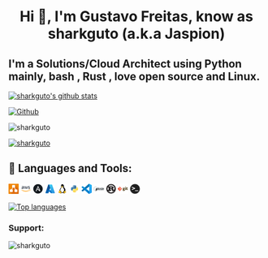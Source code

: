 <h1 align="center">Hi 👋, I'm Gustavo Freitas, know as sharkguto (a.k.a Jaspion)</h1>

## I'm a Solutions/Cloud Architect using Python mainly, bash , Rust , love open source and Linux.


[![sharkguto's github stats](https://github-readme-stats.vercel.app/api?username=sharkguto&show_icons=true)](https://github.com/sharkguto/sharkguto)

[![Github](https://img.shields.io/github/followers/sharkguto?label=Follow&style=social)](https://github.com/sharkguto)

<p align="left"> <img src="https://komarev.com/ghpvc/?username=sharkguto&label=Profile%20views&color=0e75b6&style=flat" alt="sharkguto" /> </p>

<p align="left"> <a href="https://github.com/ryo-ma/github-profile-trophy"><img src="https://github-profile-trophy.vercel.app/?username=sharkguto" alt="sharkguto" /></a> </p>

## 🧰 Languages and Tools:

  <code><img height="20" src="https://github.com/sharkguto/sharkguto/raw/master/diagrams.png"></code>
<code><img height="20" src="https://raw.githubusercontent.com/github/explore/80688e429a7d4ef2fca1e82350fe8e3517d3494d/topics/aws/aws.png"></code>
<code><img height="20" src="https://raw.githubusercontent.com/github/explore/80688e429a7d4ef2fca1e82350fe8e3517d3494d/topics/ansible/ansible.png"></code>
<code><img height="20" src="https://raw.githubusercontent.com/github/explore/80688e429a7d4ef2fca1e82350fe8e3517d3494d/topics/azure/azure.png"></code>
<code><img height="20" src="https://raw.githubusercontent.com/github/explore/80688e429a7d4ef2fca1e82350fe8e3517d3494d/topics/linux/linux.png"></code>
<code><img height="20" src="https://raw.githubusercontent.com/github/explore/80688e429a7d4ef2fca1e82350fe8e3517d3494d/topics/python/python.png"></code>
<code><img height="20" src="https://raw.githubusercontent.com/github/explore/80688e429a7d4ef2fca1e82350fe8e3517d3494d/topics/visual-studio-code/visual-studio-code.png"></code>
  <code><img height="20" src="https://raw.githubusercontent.com/github/explore/80688e429a7d4ef2fca1e82350fe8e3517d3494d/topics/bash/bash.png"></code>
  <code><img height="20" src="https://raw.githubusercontent.com/github/explore/80688e429a7d4ef2fca1e82350fe8e3517d3494d/topics/rust/rust.png"></code>
<code><img height="20" src="https://raw.githubusercontent.com/github/explore/80688e429a7d4ef2fca1e82350fe8e3517d3494d/topics/git/git.png"></code>
<code><img height="20" src="https://raw.githubusercontent.com/github/explore/80688e429a7d4ef2fca1e82350fe8e3517d3494d/topics/terminal/terminal.png"></code>



[![Top languages]()](https://github.com/sharkguto/sharkguto)


<h3 align="left">Support:</h3>
<p><a href="https://www.buymeacoffee.com/sharkguto"> <img align="left" src="https://cdn.buymeacoffee.com/buttons/v2/default-yellow.png" height="50" width="210" alt="sharkguto" /></a></p><br><br>


<!--
**sharkguto/sharkguto** is a ✨ _special_ ✨ repository because its `README.md` (this file) appears on your GitHub profile.

Here are some ideas to get you started:

- 🔭 I’m currently working on ...
- 🌱 I’m currently learning ...
- 👯 I’m looking to collaborate on ...
- 🤔 I’m looking for help with ...
- 💬 Ask me about ...
- 📫 How to reach me: ...
- 😄 Pronouns: ...
- ⚡ Fun fact: ...
-->
